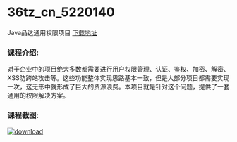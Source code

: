 # 36tz_cn_5220140
Java品达通用权限项目
[下载地址](http://www.36tz.cn/article/5220140 "下载地址")
### 课程介绍:
对于企业中的项目绝大多数都需要进行用户权限管理、认证、鉴权、加密、解密、XSS防跨站攻击等。这些功能整体实现思路基本一致，但是大部分项目都需要实现一次，这无形中就形成了巨大的资源浪费。本项目就是针对这个问题，提供了一套通用的权限解决方案。

### 课程截图:
[![download](http://36tz.cn/muke_img/2021_06_2-27.png "下载地址")](http://www.36tz.cn "下载地址")
